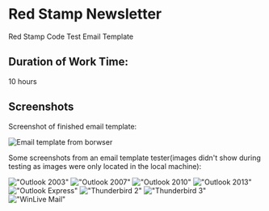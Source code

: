 # Red Stamp Newsletter

Red Stamp Code Test Email Template

## Duration of Work Time:
10 hours

## Screenshots

Screenshot of finished email template:

![Email template from borwser](https://github.com/jv-cortez/redstamp-email-template/blob/master/docs/email-template.png "Email Template")

Some screenshots from an email template tester(images didn't show during testing as images were only located in the local machine):

!["Outlook 2003"](https://github.com/jv-cortez/redstamp-email-template/blob/master/docs/test-screenshots/Outlook%202003/mail_view_images_on.png "Outlook 2003")
!["Outlook 2007"](https://github.com/jv-cortez/redstamp-email-template/blob/master/docs/test-screenshots/Outlook%202007/mail_view_images_on.png "Outlook 2007")
!["Outlook 2010"](https://github.com/jv-cortez/redstamp-email-template/blob/master/docs/test-screenshots/Outlook%202010/mail_view_images_on.png "Outlook 2010")
!["Outlook 2013"](https://github.com/jv-cortez/redstamp-email-template/blob/master/docs/test-screenshots/Outlook%202013/mail_view_images_on.png "Outlook 2013")
!["Outlook Express"](https://github.com/jv-cortez/redstamp-email-template/blob/master/docs/test-screenshots/Outlook%20Express/mail_view_images_on.png "Outlook Express")
!["Thunderbird 2"](https://github.com/jv-cortez/redstamp-email-template/blob/master/docs/test-screenshots/Thunderbird%202/mail_view_images_on.png "Thunderbird 2")
!["Thunderbird 3"](https://github.com/jv-cortez/redstamp-email-template/blob/master/docs/test-screenshots/Thunderbird%203/mail_view_images_on.png "Thunderbird 3")
!["WinLive Mail"](https://github.com/jv-cortez/redstamp-email-template/blob/master/docs/test-screenshots/WinLiveMail/mail_view_images_on.png "WinLive Mail")

